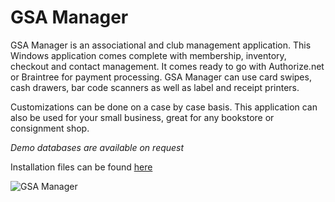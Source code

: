 # GSA Manager
GSA Manager is an associational and club management application. This Windows application comes complete with membership, inventory, checkout and contact management. It comes ready to go with Authorize.net or Braintree for payment processing. GSA Manager can use card swipes, cash drawers, bar code scanners as well as label and receipt printers.

Customizations can be done on a case by case basis. This application can also be used for your small business, great for any bookstore or consignment shop.

*Demo databases are available on request*

Installation files can be found [here](https://gsamanager.org/install/publish.htm)

![GSA Manager](https://gsamanager.org/assets/img/gsamanager.jpg)
